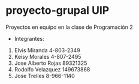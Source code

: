 # proyecto-grupal UIP
Proyectos en equipo en la clase de Programación 2
- Integrantes:
1. Elvis Miranda 4-803-2349
2. Keisy Morales 4-807-2495
3. Jose Alberto Rojas 89321325
4. Rodolfo Velazquez 149673868
5. Jose Trelles 8-966-1140
